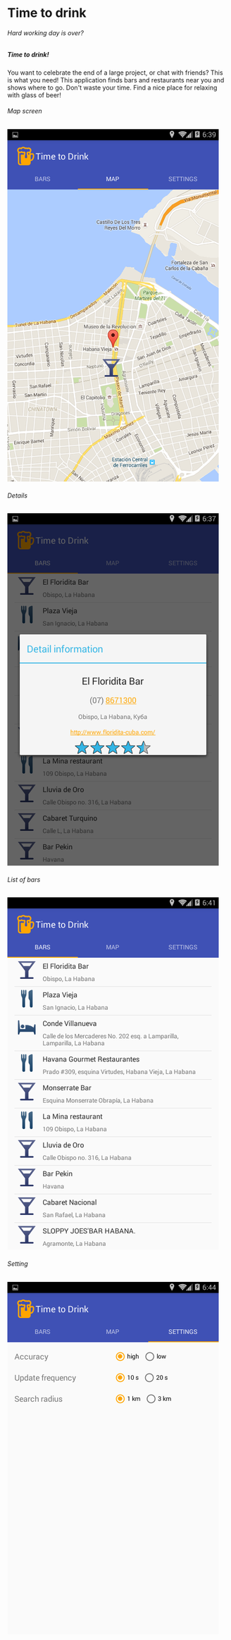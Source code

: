 Time to drink
=============
###### Hard working day is over?
##### Time to drink!

You want to celebrate the end of a large project, or chat with friends?
This is what you need!
This application finds bars and restaurants near you and shows where to go. 
Don't waste your time. Find a nice place for relaxing with glass of beer!

###### Map screen
![Map screen](/screenshots/Screenshot_1.png?raw=true "Map screen")

###### Details
![Details](/screenshots/Screenshot_2.png?raw=true "Details")

###### List of bars
![List of bars](/screenshots/Screenshot_3.png?raw=true "List of bars")

###### Setting
![Setting](/screenshots/Screenshot_4.png?raw=true "Settings")

